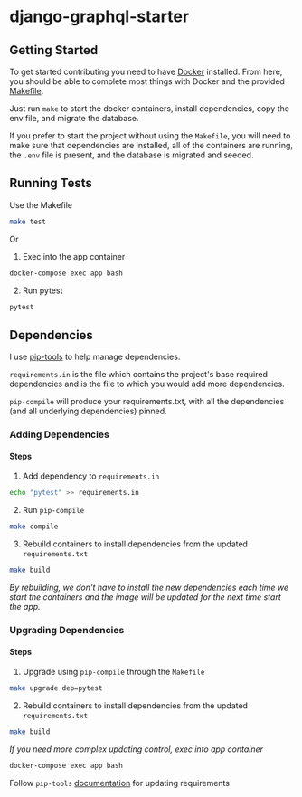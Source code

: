 # django-graphql-starter

## Getting Started

To get started contributing you need to have [Docker](https://docs.docker.com/install/) installed. From here, you should be able to complete most things with Docker and the provided [Makefile](https://github.com/brandonmbanks/django-graphql-starter/blob/master/Makefile).

Just run `make` to start the docker containers, install dependencies, copy the env file, and migrate the database.

If you prefer to start the project without using the `Makefile`, you will need to make sure that dependencies are installed, all of the containers are running, the `.env` file is present, and the database is migrated and seeded.

## Running Tests
Use the Makefile
```bash
make test
```
Or

1. Exec into the app container
```bash
docker-compose exec app bash
```

2. Run pytest
```bash
pytest
```

## Dependencies
I use [pip-tools](https://github.com/jazzband/pip-tools) to help manage dependencies.

`requirements.in` is the file which contains the project's base required dependencies and is the file to which you would add more dependencies.

`pip-compile` will produce your requirements.txt, with all the dependencies (and all underlying dependencies) pinned.

### Adding Dependencies
#### Steps

1. Add dependency to `requirements.in`

```bash
echo "pytest" >> requirements.in
```

2. Run `pip-compile`
```bash
make compile
```

3. Rebuild containers to install dependencies from the updated `requirements.txt`
```bash
make build
```
*By rebuilding, we don't have to install the new dependencies each time we start the containers and the image will be updated for the next time start the app.*

### Upgrading Dependencies
#### Steps

1. Upgrade using `pip-compile` through the `Makefile`
```bash
make upgrade dep=pytest
```

2. Rebuild containers to install dependencies from the updated `requirements.txt`
```bash
make build
```

*If you need more complex updating control, exec into app container*
```bash
docker-compose exec app bash
```

Follow `pip-tools` [documentation](https://github.com/jazzband/pip-tools#updating-requirements) for updating requirements
